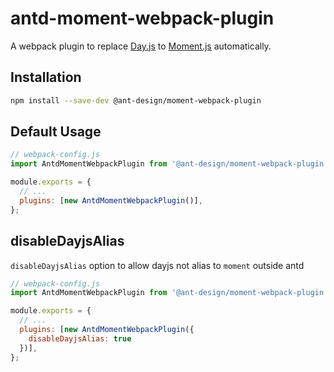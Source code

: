 # antd-moment-webpack-plugin

A webpack plugin to replace [Day.js](https://day.js.org/) to [Moment.js](http://momentjs.com/) automatically.


## Installation
```bash
npm install --save-dev @ant-design/moment-webpack-plugin
```

## Default Usage
```js
// webpack-config.js
import AntdMomentWebpackPlugin from '@ant-design/moment-webpack-plugin';

module.exports = {
  // ...
  plugins: [new AntdMomentWebpackPlugin()],
};
```

## disableDayjsAlias
`disableDayjsAlias` option to allow dayjs not alias to `moment` outside antd
```js
// webpack-config.js
import AntdMomentWebpackPlugin from '@ant-design/moment-webpack-plugin';

module.exports = {
  // ...
  plugins: [new AntdMomentWebpackPlugin({
    disableDayjsAlias: true
  })],
};
```
